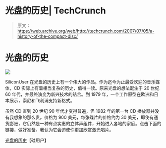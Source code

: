 # 光盘的历史| TechCrunch

> 原文：<https://web.archive.org/web/http://techcrunch.com/2007/07/05/a-history-of-the-compact-disc/>

# 光盘的历史

![](img/4b61a2565559a58dc5357170f0194e57.png)

SiliconUser 在光盘的历史上有一个伟大的作品。作为迄今为止最受欢迎的音乐媒体，CD 实际上有着相当复杂的历史，值得一读。原来光盘的想法诞生于 20 世纪 60 年代，并最终演变为新兴技术的结合。到 1979 年，一个工作原型在欧洲和日本展示，索尼和飞利浦支持新格式。

虽然 CD 直到 20 世纪 90 年代才变得普遍，但 1982 年的第一台 CD 播放器并没有我想象的那么贵。价格为 900 美元，每张碟片的价格约为 30 美元，即使有通货膨胀，它仍然是一种有点实惠的立体声组件，开始进入各地的家庭。点击下面的链接，做好准备。我认为它会迫使你更加欣赏激光唱片。

[光盘的历史](https://web.archive.org/web/20130628191622/http://siliconuser.com/?q=node/15)【硅用户】
